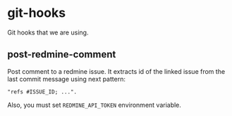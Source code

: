 # git-hooks

Git hooks that we are using.

## post-redmine-comment

Post comment to a redmine issue. It extracts id of the linked issue from the last commit message using next pattern:

```
"refs #ISSUE_ID; ...".
```

Also, you must set `REDMINE_API_TOKEN` environment variable.
